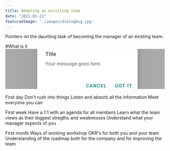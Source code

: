 ```yaml
---
title: Adopting an exisiting team
date: "2021-01-21"
featuredImage: './images/dialogbig.jpg'
---
```

Pointers on the daunting task of becoming the manager of an existing team.
<!-- end -->

#What is it
![Bot](./images/dialogsmol.png)

First day
    Don't rush into things
    Listen and absorb all the information
    Meet everyone you can

First week
    Have a 1:1 with an agenda for all members
    Learn what the team views as their biggest stregths and weaknesses
    Understand what your manager expects of you

First month
    Ways of working workshop
    OKR's for both you and your team
    Understanding of the roadmap both for the company and for improving the team
